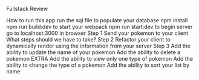Fullstack Review

How to run this app
run the sql file to populate your database
npm install
npm run build:dev to start your webpack
npm run start:dev to begin server
go to localhost:3000 in browser
Step 1
Send your pokemon to your client
What steps should we have to take?
Step 2
Refactor your client to dynamically render using the information from your server
Step 3
Add the ability to update the name of your pokemon
Add the ability to delete a pokemon
EXTRA
Add the ability to view only one type of pokemon
Add the ability to change the type of a pokemon
Add the ability to sort your list by name